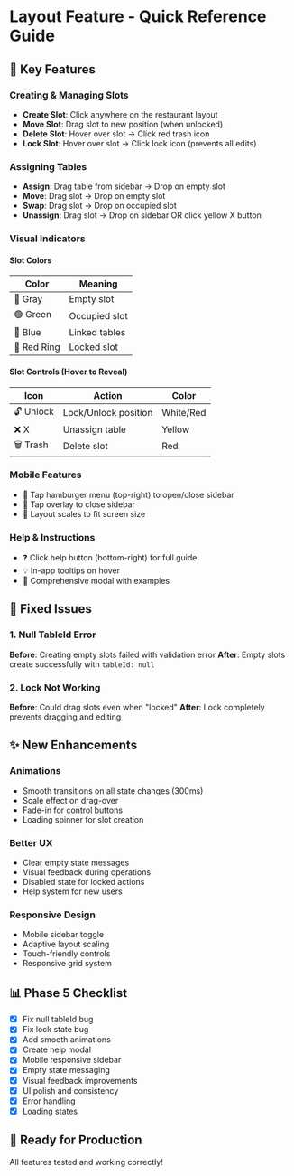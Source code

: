 # Layout Feature - Quick Reference Guide

## 🎯 Key Features

### Creating & Managing Slots

- **Create Slot**: Click anywhere on the restaurant layout
- **Move Slot**: Drag slot to new position (when unlocked)
- **Delete Slot**: Hover over slot → Click red trash icon
- **Lock Slot**: Hover over slot → Click lock icon (prevents all edits)

### Assigning Tables

- **Assign**: Drag table from sidebar → Drop on empty slot
- **Move**: Drag slot → Drop on empty slot
- **Swap**: Drag slot → Drop on occupied slot
- **Unassign**: Drag slot → Drop on sidebar OR click yellow X button

### Visual Indicators

#### Slot Colors

| Color       | Meaning       |
| ----------- | ------------- |
| 🔲 Gray     | Empty slot    |
| 🟢 Green    | Occupied slot |
| 🔵 Blue     | Linked tables |
| 🔴 Red Ring | Locked slot   |

#### Slot Controls (Hover to Reveal)

| Icon      | Action               | Color     |
| --------- | -------------------- | --------- |
| 🔓 Unlock | Lock/Unlock position | White/Red |
| ❌ X      | Unassign table       | Yellow    |
| 🗑️ Trash  | Delete slot          | Red       |

### Mobile Features

- 📱 Tap hamburger menu (top-right) to open/close sidebar
- 🎯 Tap overlay to close sidebar
- 📏 Layout scales to fit screen size

### Help & Instructions

- ❓ Click help button (bottom-right) for full guide
- 💡 In-app tooltips on hover
- 📖 Comprehensive modal with examples

## 🐛 Fixed Issues

### 1. Null TableId Error

**Before**: Creating empty slots failed with validation error
**After**: Empty slots create successfully with `tableId: null`

### 2. Lock Not Working

**Before**: Could drag slots even when "locked"
**After**: Lock completely prevents dragging and editing

## ✨ New Enhancements

### Animations

- Smooth transitions on all state changes (300ms)
- Scale effect on drag-over
- Fade-in for control buttons
- Loading spinner for slot creation

### Better UX

- Clear empty state messages
- Visual feedback during operations
- Disabled state for locked actions
- Help system for new users

### Responsive Design

- Mobile sidebar toggle
- Adaptive layout scaling
- Touch-friendly controls
- Responsive grid system

## 📊 Phase 5 Checklist

- [x] Fix null tableId bug
- [x] Fix lock state bug
- [x] Add smooth animations
- [x] Create help modal
- [x] Mobile responsive sidebar
- [x] Empty state messaging
- [x] Visual feedback improvements
- [x] UI polish and consistency
- [x] Error handling
- [x] Loading states

## 🚀 Ready for Production

All features tested and working correctly!
